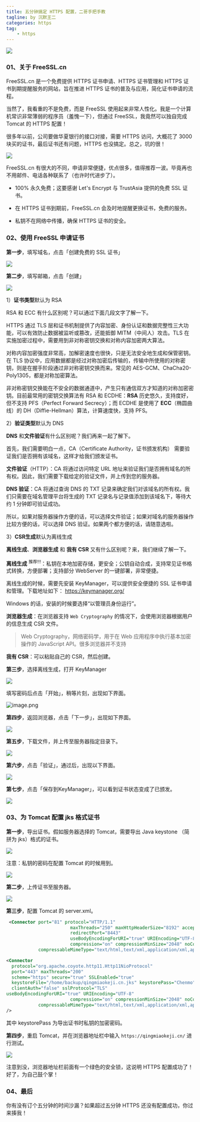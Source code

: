 ```yaml
---
title: 五分钟搞定 HTTPS 配置，二哥手把手教
tagline: by 沉默王二
categories: https
tag:
    - https
---
```


![](https://upload-images.jianshu.io/upload_images/1179389-d31349fb299e0f6c.jpg?imageMogr2/auto-orient/strip%7CimageView2/2/w/1240)

### 01、关于 FreeSSL.cn

FreeSSL.cn 是一个免费提供 HTTPS 证书申请、HTTPS 证书管理和 HTTPS 证书到期提醒服务的网站，旨在推进 HTTPS 证书的普及与应用，简化证书申请的流程。

<!--more-->

当然了，我看重的不是免费，而是 FreeSSL 使用起来非常人性化。我是一个计算机常识非常薄弱的程序员（羞愧一下），但通过 FreeSSL，我竟然可以独自完成 Tomcat 的 HTTPS 配置！

很多年以前，公司要做华夏银行的接口对接，需要 HTTPS 访问，大概花了 3000 块买的证书，最后证书还有问题，HTTPS 也没搞定。总之，坑的很！

![](https://upload-images.jianshu.io/upload_images/1179389-ec522334a85eca49.png?imageMogr2/auto-orient/strip%7CimageView2/2/w/1240)

FreeSSL.cn 有很大的不同，申请非常便捷，优点很多，值得推荐一波。毕竟再也不用邮件、电话各种联系了（也许时代进步了）。

- 100% 永久免费；这要感谢 Let's Encrypt 与 TrustAsia 提供的免费 SSL 证书。

- 在 HTTPS 证书到期前，FreeSSL.cn 会及时地提醒更换证书，免费的服务。

- 私钥不在网络中传播，确保 HTTPS 证书的安全。

### 02、使用  FreeSSL 申请证书

**第一步**，填写域名，点击「创建免费的 SSL 证书」

![](https://upload-images.jianshu.io/upload_images/1179389-1335d627ac4ac4b7.png?imageMogr2/auto-orient/strip%7CimageView2/2/w/1240)

**第二步**，填写邮箱，点击「创建」

![](https://upload-images.jianshu.io/upload_images/1179389-b9e3ea82842c76d4.png?imageMogr2/auto-orient/strip%7CimageView2/2/w/1240)

1）**证书类型**默认为 RSA

RSA 和 ECC 有什么区别呢？可以通过下面几段文字了解一下。

HTTPS 通过 TLS 层和证书机制提供了内容加密、身份认证和数据完整性三大功能，可以有效防止数据被监听或篡改，还能抵御 MITM（中间人）攻击。TLS 在实施加密过程中，需要用到非对称密钥交换和对称内容加密两大算法。

对称内容加密强度非常高，加解密速度也很快，只是无法安全地生成和保管密钥。在 TLS 协议中，应用数据都是经过对称加密后传输的，传输中所使用的对称密钥，则是在握手阶段通过非对称密钥交换而来。常见的 AES-GCM、ChaCha20-Poly1305，都是对称加密算法。

非对称密钥交换能在不安全的数据通道中，产生只有通信双方才知道的对称加密密钥。目前最常用的密钥交换算法有 RSA 和 ECDHE：**RSA** 历史悠久，支持度好，但不支持 PFS（Perfect Forward Secrecy）；而 ECDHE 是使用了 **ECC**（椭圆曲线）的 DH（Diffie-Hellman）算法，计算速度快，支持 PFS。

2）**验证类型**默认为 DNS

**DNS** 和**文件验证**有什么区别呢？我们再来一起了解下。

首先，我们需要明白一点，CA（Certificate Authority，证书颁发机构） 需要验证我们是否拥有该域名，这样才给我们颁发证书。

**文件验证**（HTTP）：CA 将通过访问特定 URL 地址来验证我们是否拥有域名的所有权。因此，我们需要下载给定的验证文件，并上传到您的服务器。

**DNS 验证**：CA 将通过查询 DNS 的 TXT 记录来确定我们对该域名的所有权。我们只需要在域名管理平台将生成的 TXT 记录名与记录值添加到该域名下，等待大约 1 分钟即可验证成功。

所以，如果对服务器操作方便的话，可以选择文件验证；如果对域名的服务器操作比较方便的话，可以选择 DNS 验证。如果两个都方便的话，请随意选啦。

3）**CSR生成**默认为离线生成

**离线生成**、**浏览器生成** 和 **我有 CSR** 又有什么区别呢？来，我们继续了解一下。

**离线生成** <sup>推荐!!!</sup>：私钥在本地加密存储，更安全；公钥自动合成，支持常见证书格式转换，方便部署；支持部分 WebServer 的一键部署，非常便捷。

离线生成的时候，需要先安装 KeyManager，可以提供安全便捷的 SSL 证书申请和管理。下载地址如下：
https://keymanager.org/

Windows 的话，安装的时候要选择“以管理员身份运行”。

**浏览器生成**：在浏览器支持 `Web Cryptography` 的情况下，会使用浏览器根据用户的信息生成 CSR 文件。

>Web Cryptography，网络密码学，用于在 Web 应用程序中执行基本加密操作的 JavaScript API。很多浏览器并不支持

**我有 CSR**：可以粘贴自己的 CSR，然后创建。

**第三步**，选择离线生成，打开 KeyManager

![](https://upload-images.jianshu.io/upload_images/1179389-81708cff8654a4b4.png?imageMogr2/auto-orient/strip%7CimageView2/2/w/1240)

填写密码后点击「开始」，稍等片刻，出现如下界面。

![image.png](https://upload-images.jianshu.io/upload_images/1179389-6a9f56fbf93b64c8.png?imageMogr2/auto-orient/strip%7CimageView2/2/w/1240)

**第四步**，返回浏览器，点击「下一步」，出现如下界面。

![](https://upload-images.jianshu.io/upload_images/1179389-5f39124c94e36929.png?imageMogr2/auto-orient/strip%7CimageView2/2/w/1240)

**第五步**，下载文件，并上传至服务器指定目录下。

![](https://upload-images.jianshu.io/upload_images/1179389-e9bcd15b787469c6.png?imageMogr2/auto-orient/strip%7CimageView2/2/w/1240)

**第六步**，点击「验证」，通过后，出现以下界面。

![](https://upload-images.jianshu.io/upload_images/1179389-4ba523f29d1342c5.png?imageMogr2/auto-orient/strip%7CimageView2/2/w/1240)

**第七步**，点击「保存到KeyManager」，可以看到证书状态变成了已颁发。

![](https://upload-images.jianshu.io/upload_images/1179389-2de220d09fd49e06.png?imageMogr2/auto-orient/strip%7CimageView2/2/w/1240)

### 03、为 Tomcat 配置 jks 格式证书

**第一步**，导出证书。假如服务器选择的 Tomcat，需要导出 Java keystone （简拼为 jks）格式的证书。

![](https://upload-images.jianshu.io/upload_images/1179389-98428819ce3b29c8.png?imageMogr2/auto-orient/strip%7CimageView2/2/w/1240)

注意：私钥的密码在配置 Tomcat 的时候用到。

![](https://upload-images.jianshu.io/upload_images/1179389-5962862bf2f25685.png?imageMogr2/auto-orient/strip%7CimageView2/2/w/1240)


**第二步**，上传证书至服务器。

![](https://upload-images.jianshu.io/upload_images/1179389-cafbd8dc710b8aa6.png?imageMogr2/auto-orient/strip%7CimageView2/2/w/1240)

**第三步**，配置 Tomcat 的 server.xml。

```xml
 <Connector port="81" protocol="HTTP/1.1"
                        maxThreads="250" maxHttpHeaderSize="8192" acceptCount="100" connectionTimeout="60000" keepAliveTimeout="200000"
                        redirectPort="8443"            
                        useBodyEncodingForURI="true" URIEncoding="UTF-8"  
                        compression="on" compressionMinSize="2048" noCompressionUserAgents="gozilla, traviata"   
            compressableMimeType="text/html,text/xml,application/xml,application/json,text/javascript,application/javascript,text/css,text/plain,text/json,image/png,image/gif"/>

<Connector
  protocol="org.apache.coyote.http11.Http11NioProtocol"
  port="443" maxThreads="200"
  scheme="https" secure="true" SSLEnabled="true"
  keystoreFile="/home/backup/qingmiaokeji.cn.jks" keystorePass="Chenmo"
  clientAuth="false" sslProtocol="TLS"
useBodyEncodingForURI="true" URIEncoding="UTF-8"  
                        compression="on" compressionMinSize="2048" noCompressionUserAgents="gozilla, traviata"   
            compressableMimeType="text/html,text/xml,application/xml,application/json,text/javascript,application/javascript,text/css,text/plain,text/json,image/png,image/gif"
/>
```

其中 keystorePass 为导出证书时私钥的加密密码。

**第四步**，重启 Tomcat，并在浏览器地址栏中输入 `https://qingmiaokeji.cn/` 进行测试。

![](https://upload-images.jianshu.io/upload_images/1179389-4aa2fd753b5cf0f2.png?imageMogr2/auto-orient/strip%7CimageView2/2/w/1240)

注意到没，浏览器地址栏前面有一个绿色的安全锁，这说明 HTTPS 配置成功了！好了，为自己鼓个掌！

### 04、最后

你有没有订个五分钟的时间沙漏？如果超过五分钟 HTTPS 还没有配置成功，你过来揍我！

